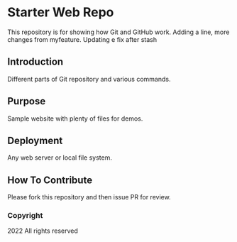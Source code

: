 # Starter Web Repo

This repository is for showing how Git and GitHub work.
Adding a line, more changes from myfeature. Updating e fix after stash

## Introduction

Different parts of Git repository and various commands.

## Purpose

Sample website with plenty of files for demos.

## Deployment

Any web server or local file system.

## How To Contribute

Please fork this repository and then issue PR for review.

### Copyright

2022 All rights reserved